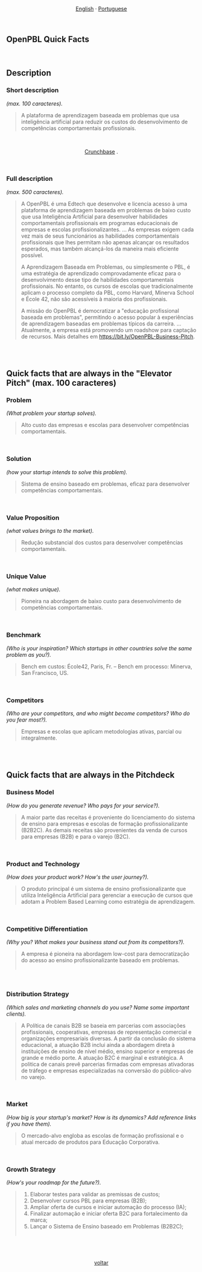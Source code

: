 
<p align="center">    
    <a href="#english">English</a>
    ·
    <a href="#portuguese">Portuguese</a>
</p>

<!--

<a name="english"></a>
<br>

## ABOUT OPEN-PBL

A 




<br>
<p align="center">    
    <a href="#english">English</a>
    ·
    <a href="#portuguese">Portuguese</a>
</p>

## <br>
<br><br><br><br><br><br><br><br><br><br><br><br><br><br><br><br><br><br><br><br><br><br><br><br><br>
<br><br><br><br><br><br><br><br><br><br><br><br><br><br><br><br><br><br><br><br><br><br><br><br><br>


<a name="spanish"></a> 
<br>

--> 

<a name="portuguese"></a> 
<br>

## OpenPBL Quick Facts

<br>

## Description

### Short description 
*(max. 100 caracteres).*<br>

>A plataforma de aprendizagem baseada em problemas que usa inteligência artificial para reduzir os custos do desenvolvimento de competências comportamentais profissionais.

<br>

<p align="center">
 <a href="https://www.crunchbase.com/organization/openpbl#section-overview" target="_blank">Crunchbase</a> . 
</p><br>


### Full description 
*(max. 500 caracteres).*<br>

>A OpenPBL é uma Edtech que desenvolve e licencia acesso à uma plataforma de aprendizagem baseada em problemas de baixo custo que usa Inteligência Artificial para desenvolver habilidades comportamentais profissionais em programas educacionais de empresas e escolas profissionalizantes.
>...
>As empresas exigem cada vez mais de seus funcionários as habilidades comportamentais profissionais que lhes permitam não apenas alcançar os resultados esperados, mas também alcançá-los da maneira mais eficiente possível.
>
>A Aprendizagem Baseada em Problemas, ou simplesmente o PBL, é uma estratégia de aprendizado comprovadamente eficaz para o desenvolvimento desse tipo de habilidades comportamentais profissionais. No entanto, os cursos de escolas que tradicionalmente aplicam o processo completo da PBL, como Harvard, Minerva School e École 42, não são acessíveis à maioria dos profissionais.
>
>A missão do OpenPBL é democratizar a "educação profissional baseada em problemas", permitindo o acesso popular à experiências de aprendizagem baseadas em problemas típicos da carreira.
>...
>Atualmente, a empresa está promovendo um roadshow para captação de recursos. Mais detalhes em https://bit.ly/OpenPBL-Business-Pitch.

<br><br>


## Quick facts that are always in the "Elevator Pitch" (max. 100 caracteres)

### Problem
*(What problem your startup solves).*<br>

>Alto custo das empresas e escolas para desenvolver competências comportamentais.

<br>


### Solution 
*(how your startup intends to solve this problem).*<br>

>Sistema de ensino baseado em problemas, eficaz para desenvolver competências comportamentais. 

<br>


### Value Proposition 
*(what values brings to the market).*<br>

>Redução substancial dos custos para desenvolver competências comportamentais. 

<br>


### Unique Value
*(what makes unique).*<br>

>Pioneira na abordagem de baixo custo para desenvolvimento de competências comportamentais.

<br>


### Benchmark
*(Who is your inspiration? Which startups in other countries solve the same problem as you?).*<br>

>Bench em custos: École42, Paris, Fr. – Bench em processo: Minerva, San Francisco, US.

<br>


### Competitors
*(Who are your competitors, and who might become competitors? Who do you fear most?).*<br>

>Empresas e escolas que aplicam metodologias ativas, parcial ou integralmente.

<br><br>



## Quick facts that are always in the Pitchdeck

### Business Model 
*(How do you generate revenue? Who pays for your service?).*<br>

>A maior parte das receitas é proveniente do licenciamento do sistema de ensino para empresas e escolas de formação profissionalizante (B2B2C). As demais receitas são provenientes da venda de cursos para empresas (B2B) e para o varejo (B2C).

<br>


### Product and Technology  
*(How does your product work? How's the user journey?).*<br>

>O produto principal é um sistema de ensino profissionalizante que utiliza Inteligência Artificial para gerenciar a execução de cursos que adotam a Problem Based Learning como estratégia de aprendizagem.

<br>


### Competitive Differentiation
*(Why you? What makes your business stand out from its competitors?).*<br>

>A empresa é pioneira na abordagem low-cost para democratização do acesso ao ensino profissionalizante baseado em problemas.<br><br>

<br>


### Distribution Strategy 
*(Which sales and marketing channels do you use? Name some important clients).*<br>

>A Política de canais B2B se baseia em parcerias com associações profissionais, cooperativas, empresas de representação comercial e organizações empresariais diversas. A partir da conclusão do sistema educacional, a atuação B2B inclui ainda a abordagem direta à instituições de ensino de nível médio, ensino superior e empresas de grande e médio porte.  A atuação B2C é marginal e estratégica. A politica de canais prevê parcerias firmadas com empresas ativadoras de tráfego e empresas especializadas na conversão do público-alvo no varejo.

<br>


### Market
*(How big is your startup's market? How is its dynamics? Add reference links if you have them).*<br>

>O mercado-alvo engloba as escolas de formação profissional e o atual mercado de produtos para Educação Corporativa.

<br>


### Growth Strategy
*(How's your roadmap for the future?).*<br>

>1. Elaborar testes para validar as premissas de custos;
>2. Desenvolver cursos PBL para empresas (B2B);
>3. Ampliar oferta de cursos e iniciar automação do processo (IA);
>4. Finalizar automação e iniciar oferta B2C para fortalecimento da marca; 
>5. Lançar o Sistema de Ensino baseado em Problemas (B2B2C);<br><br>

<br>

<br>
<p align="center">    
    <a href="#portuguese">voltar</a>
</p>

## <br>


